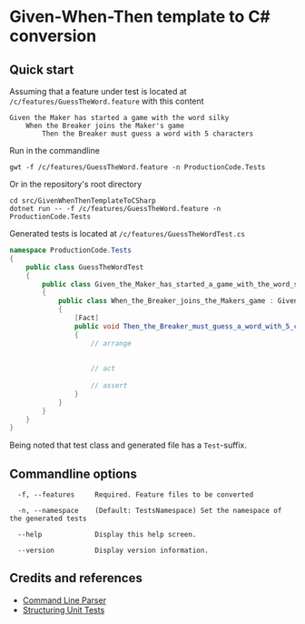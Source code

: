 # Given-When-Then template to C# conversion

## Quick start

Assuming that a feature under test is located at `/c/features/GuessTheWord.feature` with this content

```
Given the Maker has started a game with the word silky
    When the Breaker joins the Maker's game
        Then the Breaker must guess a word with 5 characters
```

Run in the commandline

```
gwt -f /c/features/GuessTheWord.feature -n ProductionCode.Tests
```

Or in the repository's root directory

```
cd src/GivenWhenThenTemplateToCSharp
dotnet run -- -f /c/features/GuessTheWord.feature -n ProductionCode.Tests
```

Generated tests is located at `/c/features/GuessTheWordTest.cs`

```cs
namespace ProductionCode.Tests
{
    public class GuessTheWordTest
    {
        public class Given_the_Maker_has_started_a_game_with_the_word_silky : GuessTheWordTest
        {
            public class When_the_Breaker_joins_the_Makers_game : Given_the_Maker_has_started_a_game_with_the_word_silky
            {
                [Fact]
                public void Then_the_Breaker_must_guess_a_word_with_5_characters()
                {
                    // arrange
                    
                    
                    // act
                    
                    // assert
                }
            }
        }
    }
}
```

Being noted that test class and generated file has a `Test`-suffix.

## Commandline options

```
  -f, --features     Required. Feature files to be converted

  -n, --namespace    (Default: TestsNamespace) Set the namespace of the generated tests

  --help             Display this help screen.

  --version          Display version information.
```

## Credits and references
* [Command Line Parser](https://github.com/commandlineparser/commandline)
* [Structuring Unit Tests](https://haacked.com/archive/2012/01/02/structuring-unit-tests.aspx/)